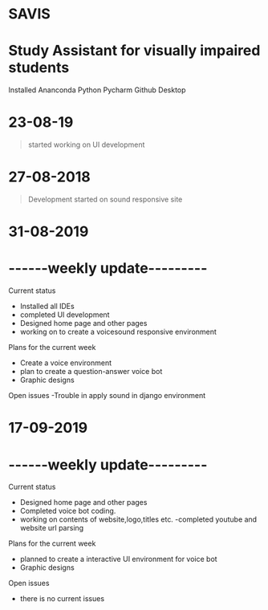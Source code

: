 # SAVIS
# Study Assistant for visually impaired students

Installed Ananconda
Python
Pycharm
Github Desktop

# 23-08-19
> started working on UI development
# 27-08-2018
> Development started on sound responsive site

# 31-08-2019
# ------weekly update---------

Current status
- Installed all IDEs
- completed UI development
- Designed home page and other pages
- working on to create a voicesound responsive environment

Plans for the current week
- Create a voice environment
- plan to create a question-answer voice bot
- Graphic designs

Open issues
-Trouble in apply sound in django environment

# 17-09-2019
# ------weekly update---------

Current status
- Designed home page and other pages
- Completed voice bot coding.
- working on contents of website,logo,titles etc.
-completed youtube and website url parsing

Plans for the current week
- planned to create a interactive UI environment for voice bot
- Graphic designs

Open issues
- there is no current issues
